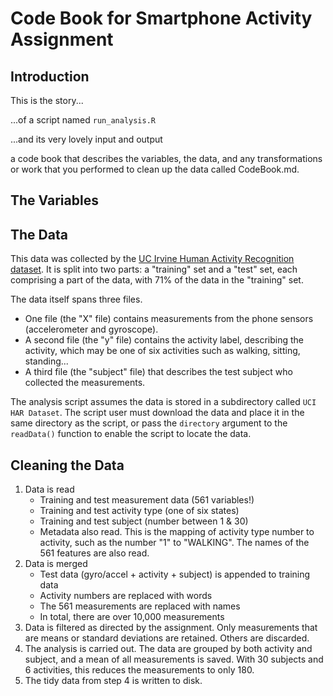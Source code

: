 # Code Book for Smartphone Activity Assignment

## Introduction

This is the story...

...of a script named `run_analysis.R`

...and its very lovely input and output

a code book that describes the variables, the data, and any
transformations or work that you performed to clean up the data called
CodeBook.md. 

## The Variables


## The Data

This data was collected by the [UC Irvine Human Activity Recognition
dataset](http://archive.ics.uci.edu/ml/datasets/Human+Activity+Recognition+Using+Smartphones).
It is split into two parts: a "training" set and a "test" set, each
comprising a part of the data, with 71% of the data in the "training"
set.

The data itself spans three files.

- One file (the "X" file) contains measurements from the phone sensors
  (accelerometer and gyroscope).
- A second file (the "y" file) contains the activity label, describing
  the activity, which may be one of six activities such as walking,
  sitting, standing...
- A third file (the "subject" file) that describes the test subject
  who collected the measurements.

The analysis script assumes the data is stored in a subdirectory
called `UCI HAR Dataset`.  The script user must download the data and
place it in the same directory as the script, or pass the `directory`
argument to the `readData()` function to enable the script to locate
the data.

## Cleaning the Data

1. Data is read
   + Training and test measurement data (561 variables!)
   + Training and test activity type (one of six states)
   + Training and test subject (number between 1 & 30)
   + Metadata also read.  This is the mapping of activity type number to activity, such as the number "1" to "WALKING".  The names of the 561 features are also read.
2. Data is merged
   + Test data (gyro/accel + activity + subject) is appended to training data
   + Activity numbers are replaced with words
   + The 561 measurements are replaced with names
   + In total, there are over 10,000 measurements
3. Data is filtered as directed by the assignment.  Only measurements that are means or standard deviations are retained.  Others are discarded.
4.  The analysis is carried out.  The data are grouped by both activity and subject, and a mean of all measurements is saved.  With 30 subjects and 6 activities, this reduces the measurements to only 180.
5.  The tidy data from step 4 is written to disk.
